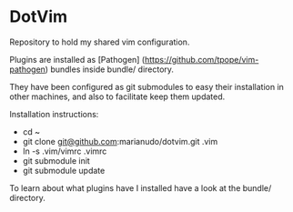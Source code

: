 DotVim
========

Repository to hold my shared vim configuration.

Plugins are installed as [Pathogen] (https://github.com/tpope/vim-pathogen) bundles inside bundle/ directory.

They have been configured as git submodules to easy their installation in other machines, and also to facilitate keep them updated.

Installation instructions:

* cd ~
* git clone git@github.com:marianudo/dotvim.git .vim
* ln -s .vim/vimrc .vimrc
* git submodule init
* git submodule update

To learn about what plugins have I installed have a look at the bundle/ directory.
